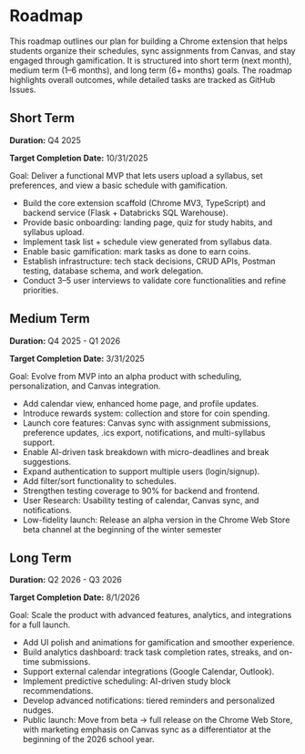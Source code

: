 # Roadmap

This roadmap outlines our plan for building a Chrome extension that helps students organize their schedules, sync assignments from Canvas, and stay engaged through gamification. It is structured into short term (next month), medium term (1–6 months), and long term (6+ months) goals. The roadmap highlights overall outcomes, while detailed tasks are tracked as GitHub Issues.

## Short Term

**Duration:** Q4 2025

**Target Completion Date:** 10/31/2025

Goal: Deliver a functional MVP that lets users upload a syllabus, set preferences, and view a basic schedule with gamification.
- Build the core extension scaffold (Chrome MV3, TypeScript) and backend service (Flask + Databricks SQL Warehouse).
- Provide basic onboarding: landing page, quiz for study habits, and syllabus upload.
- Implement task list + schedule view generated from syllabus data.
- Enable basic gamification: mark tasks as done to earn coins.
- Establish infrastructure: tech stack decisions, CRUD APIs, Postman testing, database schema, and work delegation.
- Conduct 3–5 user interviews to validate core functionalities and refine priorities.

## Medium Term

**Duration:** Q4 2025 - Q1 2026

**Target Completion Date:** 3/31/2025

Goal: Evolve from MVP into an alpha product with scheduling, personalization, and Canvas integration.
- Add calendar view, enhanced home page, and profile updates.
- Introduce rewards system: collection and store for coin spending.
- Launch core features: Canvas sync with assignment submissions, preference updates, .ics export, notifications, and multi-syllabus support.
- Enable AI-driven task breakdown with micro-deadlines and break suggestions.
- Expand authentication to support multiple users (login/signup).
- Add filter/sort functionality to schedules.
- Strengthen testing coverage to 90% for backend and frontend.
- User Research: Usability testing of calendar, Canvas sync, and notifications.
- Low-fidelity launch: Release an alpha version in the Chrome Web Store beta channel at the beginning of the winter semester

## Long Term

**Duration:** Q2 2026 - Q3 2026

**Target Completion Date:** 8/1/2026

Goal: Scale the product with advanced features, analytics, and integrations for a full launch.
- Add UI polish and animations for gamification and smoother experience.
- Build analytics dashboard: track task completion rates, streaks, and on-time submissions.
- Support external calendar integrations (Google Calendar, Outlook).
- Implement predictive scheduling: AI-driven study block recommendations.
- Develop advanced notifications: tiered reminders and personalized nudges.
- Public launch: Move from beta → full release on the Chrome Web Store, with marketing emphasis on Canvas sync as a differentiator at the beginning of the 2026 school year.

